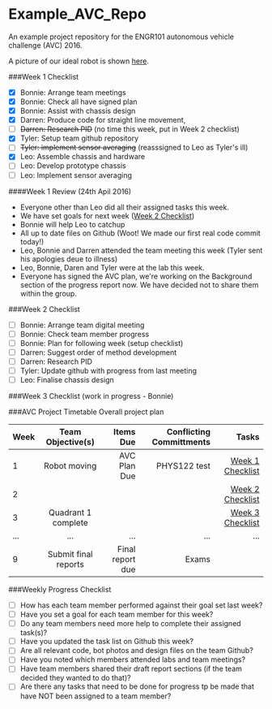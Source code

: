 # Example_AVC_Repo
An example project repository for the ENGR101 autonomous vehicle challenge (AVC) 2016.


A picture of our ideal robot is shown [here](/robot.jpg). 



###Week 1 Checklist
- [x] Bonnie: Arrange team meetings 
- [x] Bonnie: Check all have signed plan 
- [x] Bonnie: Assist with chassis design
- [x] Darren: Produce code for straight line movement,
- [ ] ~~Darren: Research PID~~ (no time this week, put in Week 2 checklist)
- [x] Tyler: Setup team github repository
- [ ] ~~Tyler: implement sensor averaging~~ (reasssigned to Leo as Tyler's ill)
- [x] Leo: Assemble chassis and hardware
- [ ] Leo: Develop prototype chassis
- [ ] Leo: Implement sensor averaging

####Week 1 Review (24th Apil 2016)
* Everyone other than Leo did all their assigned tasks this week.
* We have set goals for next week ([Week 2 Checklist](#week-2-checklist))
* Bonnie will help Leo to catchup
* All up to date files on Github (Woot! We made our first real code commit today!)
* Leo, Bonnie and Darren attended the team meeting this week (Tyler sent his apologies deue to illness)
* Leo, Bonnie, Daren and Tyler were at the lab this week.
* Everyone has signed the AVC plan, we're working on the Background section of the progress report now. We have decided not to share them within the group.

###Week 2 Checklist
- [ ] Bonnie: Arrange team digital meeting 
- [ ] Bonnie: Check team member progress
- [ ] Bonnie: Plan for following week (setup checklist)
- [ ] Darren: Suggest order of method development
- [ ] Darren: Research PID
- [ ] Tyler: Update github with progress from last meeting
- [ ] Leo: Finalise chassis design

###Week 3 Checklist (work in progress - Bonnie)


###AVC Project Timetable
Overall project plan

| Week  | Team Objective(s)  | Items Due | Conflicting Committments | Tasks |
| :------------ |:---------------:| ------: | ------: | ------: |
| 1   | Robot moving | AVC Plan Due | PHYS122 test | [Week 1 Checklist](#week-1-checklist) | 
| 2   |  |  | | [Week 2 Checklist](#week-2-checklist) |
| 3   | Quadrant 1 complete |  | | [Week 3 Checklist](#week-3-checklist) |
| ...     | ... | ... | ... | ... |
| 9   | Submit final reports | Final report due | Exams | |

###Weekly Progress Checklist
- [ ] How has each team member performed against their goal set last week?
- [ ] Have you set a goal for each team member for this week?
- [ ] Do any team members need more help to complete their assigned task(s)?
- [ ] Have you updated the task list on Github this week?
- [ ] Are all relevant code, bot photos and design files on the team Github?
- [ ] Have you noted which members attended labs and team meetings?
- [ ] Have team members shared their draft report sections (if the team decided they wanted to do that)?
- [ ] Are there any tasks that need to be done for progress tp be made that have NOT been assigned to a team member?
